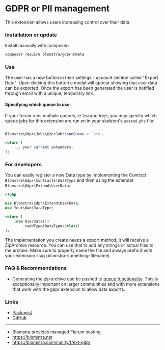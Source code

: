 # GDPR or PII management

This extension allows users increasing control over their data.

### Installation or update

Install manually with composer:

```sh
composer require blomstra/gdpr:@beta
```

### Use

The user has a new button in their settings - account section called "Export Data". Upon clicking this button a modal
will appear showing that user data can be exported. Once the export has been generated the user is notified through email
with a unique, temporary link.

#### Specifying which queue to use
If your forum runs multiple queues, ie `low` and `high`, you may specify which queue jobs for this extension are run on in your skeleton's `extend.php` file:

```php

Blomstra\Gdpr\Jobs\GdprJob::$onQueue = 'low';

return [
    ... your current extenders,
];
```

### For developers

You can easily register a new Data type by implementing the Contract `Blomstra\Gdpr\Contracts\DataType`
and then using the extender `Blomstra\Gdpr\Extend\UserData`:

```php
<?php

use Blomstra\Gdpr\Extend\UserData;
use Your\Own\DataType;

return [
    (new UserData())
        ->addType(DataType::class)
];
```

The implementation you create needs a export method, it will receive a ZipArchive resource.
You can use that to add any strings or actual files to the archive. Make sure to properly
name the file and always prefix it with your extension slug (blomstra-something-filename).

### FAQ & Recommendations

- Generating the zip archive can be pushed to [queue functionality](https://extiverse.com/?filter[q]=queue). This is exceptionally important on larger communities and with more extensions that work with the gdpr extension to allow data exports.

### Links

- [Packagist](https://packagist.org/packages/blomstra/flarum-ext-gdpr)
- [GitHub](https://github.com/blomstra/flarum-ext-gdpr)

---

- Blomstra provides managed Flarum hosting.
- https://blomstra.net
- https://blomstra.community/t/ext-gdpr
